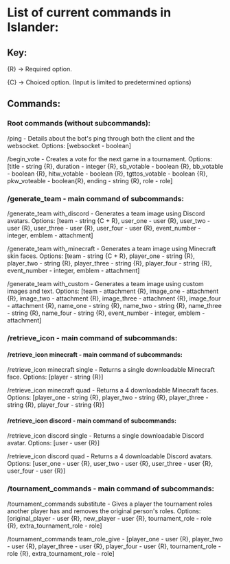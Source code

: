 # List of current commands in Islander:

## Key:

{R} -> Required option.

{C} -> Choiced option. (Input is limited to predetermined options)

## Commands:

### Root commands (without subcommands):

/ping - Details about the bot's ping through both the client and the websocket. Options: [websocket - boolean]

/begin_vote - Creates a vote for the next game in a tournament. Options: [title - string {R}, duration - integer {R}, sb_votable - boolean {R}, bb_votable - boolean {R}, hitw_votable - boolean {R}, tgttos_votable - boolean {R}, pkw_voteable - boolean{R}, ending - string {R}, role - role]

### /generate_team - main command of subcommands:

/generate_team with_discord - Generates a team image using Discord avatars. Options: [team - string {C + R}, user_one - user {R}, user_two - user {R}, user_three - user {R}, user_four - user {R}, event_number - integer, emblem - attachment]

/generate_team with_minecraft - Generates a team image using Minecraft skin faces. Options: [team - string {C + R}, player_one - string {R}, player_two - string {R}, player_three - string {R}, player_four - string {R}, event_number - integer, emblem - attachment]

/generate_team with_custom - Generates a team image using custom images and text. Options: [team - attachment {R}, image_one - attachment {R}, image_two - attachment {R}, image_three - attachment {R}, image_four - attachment {R}, name_one - string {R}, name_two - string {R}, name_three - string {R}, name_four - string {R}, event_number - integer, emblem - attachment]

### /retrieve_icon - main command of subcommands:
#### /retrieve_icon minecraft - main command of subcommands: 
/retrieve_icon minecraft single -  Returns a single downloadable Minecraft face. Options: [player - string {R}]

/retrieve_icon minecraft quad -  Returns a 4 downloadable Minecraft faces. Options: [player_one - string {R}, player_two - string {R}, player_three - string {R}, player_four - string {R}]
#### /retrieve_icon discord - main command of subcommands: 
/retrieve_icon discord single -  Returns a single downloadable Discord avatar. Options: [user - user {R}]

/retrieve_icon discord quad -  Returns a 4 downloadable Discord avatars. Options: [user_one - user {R}, user_two - user {R}, user_three - user {R}, user_four - user {R}]

### /tournament_commands - main command of subcommands:
/tournament_commands substitute - Gives a player the tournament roles another player has and removes the original person's roles. Options: [original_player - user {R}, new_player - user {R}, tournament_role - role {R}, extra_tournament_role - role]

/tournament_commands team_role_give - [player_one - user {R}, player_two - user {R}, player_three - user {R}, player_four - user {R}, tournament_role - role {R}, extra_tournament_role - role]
